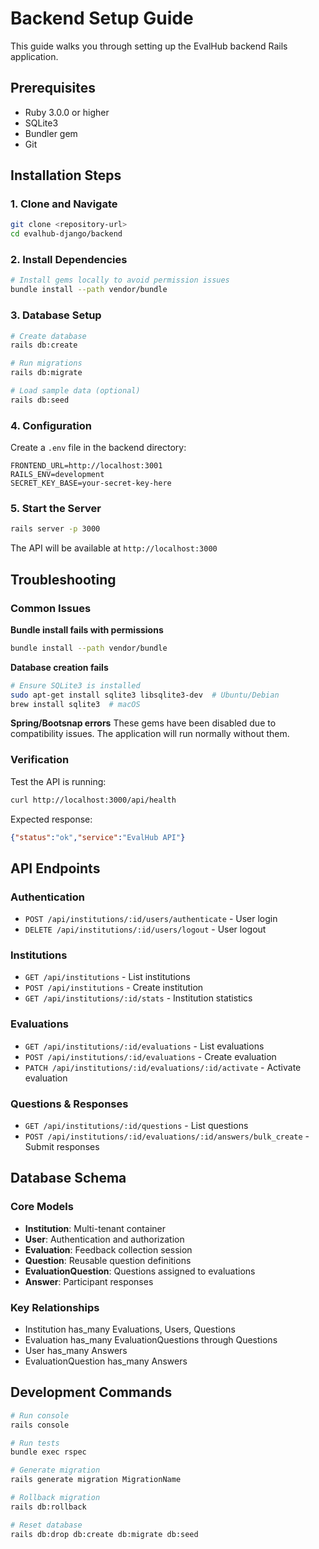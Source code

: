 # Backend Setup Guide

This guide walks you through setting up the EvalHub backend Rails application.

## Prerequisites

- Ruby 3.0.0 or higher
- SQLite3
- Bundler gem
- Git

## Installation Steps

### 1. Clone and Navigate
```bash
git clone <repository-url>
cd evalhub-django/backend
```

### 2. Install Dependencies
```bash
# Install gems locally to avoid permission issues
bundle install --path vendor/bundle
```

### 3. Database Setup
```bash
# Create database
rails db:create

# Run migrations
rails db:migrate

# Load sample data (optional)
rails db:seed
```

### 4. Configuration

Create a `.env` file in the backend directory:
```env
FRONTEND_URL=http://localhost:3001
RAILS_ENV=development
SECRET_KEY_BASE=your-secret-key-here
```

### 5. Start the Server
```bash
rails server -p 3000
```

The API will be available at `http://localhost:3000`

## Troubleshooting

### Common Issues

**Bundle install fails with permissions**
```bash
bundle install --path vendor/bundle
```

**Database creation fails**
```bash
# Ensure SQLite3 is installed
sudo apt-get install sqlite3 libsqlite3-dev  # Ubuntu/Debian
brew install sqlite3  # macOS
```

**Spring/Bootsnap errors**
These gems have been disabled due to compatibility issues. The application will run normally without them.

### Verification

Test the API is running:
```bash
curl http://localhost:3000/api/health
```

Expected response:
```json
{"status":"ok","service":"EvalHub API"}
```

## API Endpoints

### Authentication
- `POST /api/institutions/:id/users/authenticate` - User login
- `DELETE /api/institutions/:id/users/logout` - User logout

### Institutions
- `GET /api/institutions` - List institutions
- `POST /api/institutions` - Create institution
- `GET /api/institutions/:id/stats` - Institution statistics

### Evaluations
- `GET /api/institutions/:id/evaluations` - List evaluations
- `POST /api/institutions/:id/evaluations` - Create evaluation
- `PATCH /api/institutions/:id/evaluations/:id/activate` - Activate evaluation

### Questions & Responses
- `GET /api/institutions/:id/questions` - List questions
- `POST /api/institutions/:id/evaluations/:id/answers/bulk_create` - Submit responses

## Database Schema

### Core Models
- **Institution**: Multi-tenant container
- **User**: Authentication and authorization
- **Evaluation**: Feedback collection session  
- **Question**: Reusable question definitions
- **EvaluationQuestion**: Questions assigned to evaluations
- **Answer**: Participant responses

### Key Relationships
- Institution has_many Evaluations, Users, Questions
- Evaluation has_many EvaluationQuestions through Questions
- User has_many Answers
- EvaluationQuestion has_many Answers

## Development Commands

```bash
# Run console
rails console

# Run tests
bundle exec rspec

# Generate migration
rails generate migration MigrationName

# Rollback migration
rails db:rollback

# Reset database
rails db:drop db:create db:migrate db:seed
```